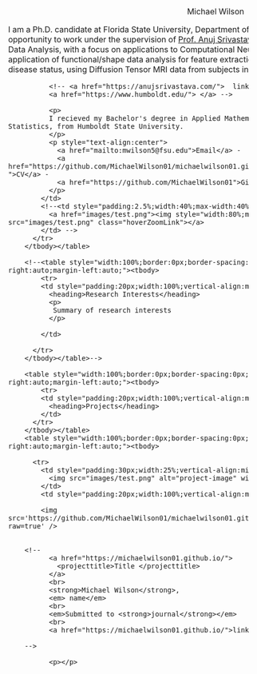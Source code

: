 
<html lang="en"><head><meta http-equiv="Content-Type" content="text/html; charset=UTF-8">

  <title>Michael Wilson </title>
  
  <meta name="author" content="Michael Wilson">
  <meta name="viewport" content="width=device-width, initial-scale=1">
  
  <link rel="stylesheet" type="text/css" href="stylesheet.css">
</head>

<body>
  <table style="width:100%;max-width:1000px;border:0px;border-spacing:0px;border-collapse:separate;margin-right:auto;margin-left:auto;"><tbody>
    <tr style="padding:0px">
      <td style="padding:0px">
        <table style="width:100%;border:0px;border-spacing:0px;border-collapse:separate;margin-right:auto;margin-left:auto;"><tbody>
          <tr style="padding:0px">
            <td style="padding:2.5%;width:63%;vertical-align:middle">
              <p style="text-align:center">
                <name>Michael Wilson</name>
           </p>
              <p>I am a Ph.D. candidate at Florida State University, Department of Statistics. I am fortunate to have the the opportunity to work under the supervision of <a href="https://anujsrivastava.com/">Prof. Anuj Srivastava</a> on projects involving Functional and Shape Data Analysis, with a focus on applications to Computational Neuroscience. My current research involves the application of functional/shape data analysis for feature extraction, density estimation and classification of disease status, using Diffusion Tensor MRI data from subjects involved in the <a href="https://www.gradytraumaproject.com/">Grady Trauma Project</a>.  
              </p>
              
              <!-- <a href="https://anujsrivastava.com/">  link  </a>  
              <a href="https://www.humboldt.edu/"> </a> -->
              
              <p>
              I recieved my Bachelor's degree in Applied Mathematics, with minors in Computer Science and Statistics, from Humboldt State University.
              </p>
              <p style="text-align:center">
                <a href="mailto:mwilson5@fsu.edu">Email</a> -
                <a href="https://github.com/MichaelWilson01/michaelwilson01.github.io/tree/main/Files/CV_Michael_Wilson.pdf ">CV</a> -
                <a href="https://github.com/MichaelWilson01">Github</a>
              </p>
            </td>
            <!--<td style="padding:2.5%;width:40%;max-width:40%">
              <a href="images/test.png"><img style="width:80%;max-width:80%" alt="profile photo" src="images/test.png" class="hoverZoomLink"></a>
            </td> -->
          </tr>
        </tbody></table>

        <!--<table style="width:100%;border:0px;border-spacing:0px;border-collapse:separate;margin-right:auto;margin-left:auto;"><tbody>
            <tr>
            <td style="padding:20px;width:100%;vertical-align:middle">
              <heading>Research Interests</heading>
              <p>
               Summary of research interests
              </p>

            </td>

          </tr>
        </tbody></table>-->
        
        <table style="width:100%;border:0px;border-spacing:0px;border-collapse:separate;margin-right:auto;margin-left:auto;"><tbody>
            <tr>
            <td style="padding:20px;width:100%;vertical-align:middle">
              <heading>Projects</heading>
            </td>
          </tr>
        </tbody></table>
        <table style="width:100%;border:0px;border-spacing:0px;border-collapse:separate;margin-right:auto;margin-left:auto;"><tbody>

          <tr>
            <td style="padding:30px;width:25%;vertical-align:middle">
              <img src="images/test.png" alt="project-image" width="190" height="100">
            </td>
            <td style="padding:20px;width:100%;vertical-align:middle">

		    <img src='https://github.com/MichaelWilson01/michaelwilson01.github.io/blob/main/OptimalTransport_Cingulum2.gif?raw=true' />


		<!--
              <a href="https://michaelwilson01.github.io/">
                <projecttitle>Title </projecttitle>
              </a>
              <br>
              <strong>Michael Wilson</strong>,
              <em> name</em>
              <br>
              <em>Submitted to <strong>journal</strong></em>  
              <br>
              <a href="https://michaelwilson01.github.io/">link</a>

		-->

              <p></p>

